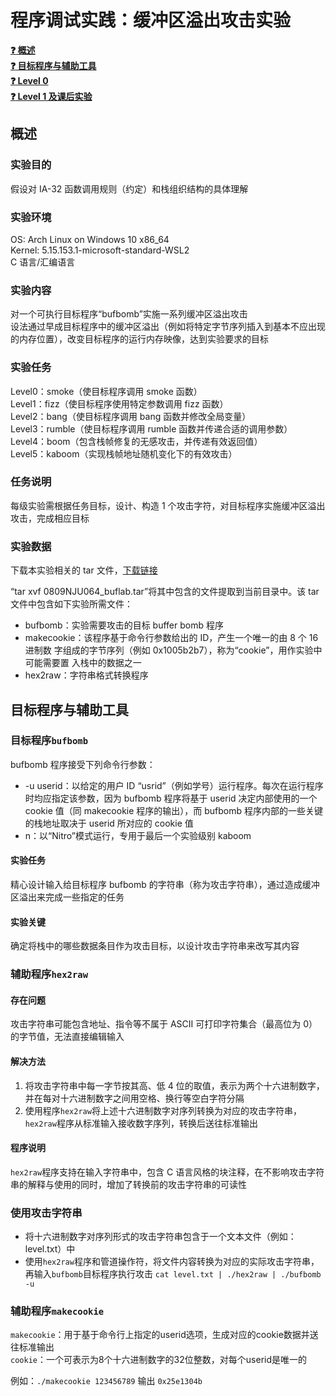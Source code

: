 # 程序调试实践：缓冲区溢出攻击实验

**[:question: 概述](#概述)**  
**[:question: 目标程序与辅助工具](#目标程序与辅助工具)**  
**[:question: Level 0](#level-0)**  
**[:question: Level 1 及课后实验](#level-1及课后实验)**

## 概述

### 实验目的

假设对 IA-32 函数调用规则（约定）和栈组织结构的具体理解

### 实验环境

OS: Arch Linux on Windows 10 x86_64  
Kernel: 5.15.153.1-microsoft-standard-WSL2  
C 语言/汇编语言

### 实验内容

对一个可执行目标程序“bufbomb”实施一系列缓冲区溢出攻击  
设法通过早成目标程序中的缓冲区溢出（例如将特定字节序列插入到基本不应出现的内存位置），改变目标程序的运行内存映像，达到实验要求的目标

### 实验任务

Level0：smoke（使目标程序调用 smoke 函数）  
Level1：fizz（使目标程序使用特定参数调用 fizz 函数）  
Level2：bang（使目标程序调用 bang 函数并修改全局变量）  
Level3：rumble（使目标程序调用 rumble 函数并传递合适的调用参数）  
Level4：boom（包含栈帧修复的无感攻击，并传递有效返回值）  
Level5：kaboom（实现栈帧地址随机变化下的有效攻击）

### 任务说明

每级实验需根据任务目标，设计、构造 1 个攻击字符，对目标程序实施缓冲区溢出攻击，完成相应目标

### 实验数据

下载本实验相关的 tar 文件，[下载链接](https://cs.nju.edu.cn/sufeng/course/mooc/0809NJU064_buflab.tar)

“tar xvf 0809NJU064_buflab.tar”将其中包含的文件提取到当前目录中。该 tar 文件中包含如下实验所需文件：

- bufbomb：实验需要攻击的目标 buffer bomb 程序
- makecookie：该程序基于命令行参数给出的 ID，产生一个唯一的由 8 个 16 进制数
  字组成的字节序列（例如 0x1005b2b7），称为“cookie”，用作实验中可能需要置
  入栈中的数据之一
- hex2raw：字符串格式转换程序

## 目标程序与辅助工具

### 目标程序`bufbomb`

bufbomb 程序接受下列命令行参数：

- -u userid：以给定的用户 ID “usrid”（例如学号）运行程序。每次在运行程序时均应指定该参数，因为 bufbomb 程序将基于 userid 决定内部使用的一个 cookie 值（同 makecookie 程序的输出），而 bufbomb 程序内部的一些关键的栈地址取决于 userid 所对应的 cookie 值
- n：以“Nitro”模式运行，专用于最后一个实验级别 kaboom

#### 实验任务

精心设计输入给目标程序 bufbomb 的字符串（称为攻击字符串），通过造成缓冲区溢出来完成一些指定的任务

#### 实验关键

确定将栈中的哪些数据条目作为攻击目标，以设计攻击字符串来改写其内容

### 辅助程序`hex2raw`

#### 存在问题

攻击字符串可能包含地址、指令等不属于 ASCII 可打印字符集合（最高位为 0）的字节值，无法直接编辑输入

#### 解决方法

1. 将攻击字符串中每一字节按其高、低 4 位的取值，表示为两个十六进制数字，并在每对十六进制数字之间用空格、换行等空白字符分隔
2. 使用程序`hex2raw`将上述十六进制数字对序列转换为对应的攻击字符串，`hex2raw`程序从标准输入接收数字序列，转换后送往标准输出

#### 程序说明

`hex2raw`程序支持在输入字符串中，包含 C 语言风格的块注释，在不影响攻击字符串的解释与使用的同时，增加了转换前的攻击字符串的可读性

### 使用攻击字符串

- 将十六进制数字对序列形式的攻击字符串包含于一个文本文件（例如：level.txt）中
- 使用`hex2raw`程序和管道操作符，将文件内容转换为对应的实际攻击字符串，再输入`bufbomb`目标程序执行攻击 `cat level.txt | ./hex2raw | ./bufbomb -u`

### 辅助程序`makecookie`

`makecookie`：用于基于命令行上指定的userid选项，生成对应的cookie数据并送往标准输出  
`cookie`：一个可表示为8个十六进制数字的32位整数，对每个userid是唯一的

例如：`./makecookie 123456789` 输出 `0x25e1304b`

